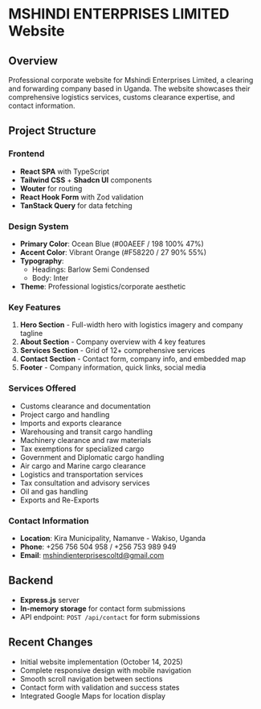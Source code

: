 # MSHINDI ENTERPRISES LIMITED Website

## Overview
Professional corporate website for Mshindi Enterprises Limited, a clearing and forwarding company based in Uganda. The website showcases their comprehensive logistics services, customs clearance expertise, and contact information.

## Project Structure

### Frontend
- **React SPA** with TypeScript
- **Tailwind CSS** + **Shadcn UI** components
- **Wouter** for routing
- **React Hook Form** with Zod validation
- **TanStack Query** for data fetching

### Design System
- **Primary Color**: Ocean Blue (#00AEEF / 198 100% 47%)
- **Accent Color**: Vibrant Orange (#F58220 / 27 90% 55%)
- **Typography**: 
  - Headings: Barlow Semi Condensed
  - Body: Inter
- **Theme**: Professional logistics/corporate aesthetic

### Key Features
1. **Hero Section** - Full-width hero with logistics imagery and company tagline
2. **About Section** - Company overview with 4 key features
3. **Services Section** - Grid of 12+ comprehensive services
4. **Contact Section** - Contact form, company info, and embedded map
5. **Footer** - Company information, quick links, social media

### Services Offered
- Customs clearance and documentation
- Project cargo and handling
- Imports and exports clearance
- Warehousing and transit cargo handling
- Machinery clearance and raw materials
- Tax exemptions for specialized cargo
- Government and Diplomatic cargo handling
- Air cargo and Marine cargo clearance
- Logistics and transportation services
- Tax consultation and advisory services
- Oil and gas handling
- Exports and Re-Exports

### Contact Information
- **Location**: Kira Municipality, Namanve - Wakiso, Uganda
- **Phone**: +256 756 504 958 / +256 753 989 949
- **Email**: mshindienterprisescoltd@gmail.com

## Backend
- **Express.js** server
- **In-memory storage** for contact form submissions
- API endpoint: `POST /api/contact` for form submissions

## Recent Changes
- Initial website implementation (October 14, 2025)
- Complete responsive design with mobile navigation
- Smooth scroll navigation between sections
- Contact form with validation and success states
- Integrated Google Maps for location display

